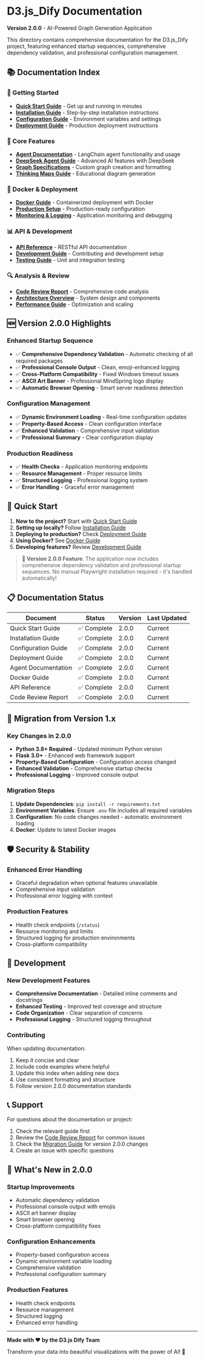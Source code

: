 # D3.js_Dify Documentation

**Version 2.0.0** - AI-Powered Graph Generation Application

This directory contains comprehensive documentation for the D3.js_Dify project, featuring enhanced startup sequences, comprehensive dependency validation, and professional configuration management.

## 📚 Documentation Index

### **🚀 Getting Started**
- **[Quick Start Guide](QUICK_START.md)** - Get up and running in minutes
- **[Installation Guide](INSTALLATION.md)** - Step-by-step installation instructions
- **[Configuration Guide](CONFIGURATION.md)** - Environment variables and settings
- **[Deployment Guide](DEPLOYMENT.md)** - Production deployment instructions

### **🔧 Core Features**
- **[Agent Documentation](AGENT.md)** - LangChain agent functionality and usage
- **[DeepSeek Agent Guide](DEEPSEEK_AGENT.md)** - Advanced AI features with DeepSeek
- **[Graph Specifications](GRAPH_SPECS.md)** - Custom graph creation and formatting
- **[Thinking Maps Guide](THINKING_MAPS_GUIDE.md)** - Educational diagram generation

### **🐳 Docker & Deployment**
- **[Docker Guide](DOCKER.md)** - Containerized deployment with Docker
- **[Production Setup](PRODUCTION.md)** - Production-ready configuration
- **[Monitoring & Logging](MONITORING.md)** - Application monitoring and debugging

### **📊 API & Development**
- **[API Reference](API_REFERENCE.md)** - RESTful API documentation
- **[Development Guide](DEVELOPMENT.md)** - Contributing and development setup
- **[Testing Guide](TESTING.md)** - Unit and integration testing

### **🔍 Analysis & Review**
- **[Code Review Report](CODE_REVIEW_REPORT.md)** - Comprehensive code analysis
- **[Architecture Overview](ARCHITECTURE.md)** - System design and components
- **[Performance Guide](PERFORMANCE.md)** - Optimization and scaling

## 🆕 Version 2.0.0 Highlights

### **Enhanced Startup Sequence**
- ✅ **Comprehensive Dependency Validation** - Automatic checking of all required packages
- ✅ **Professional Console Output** - Clean, emoji-enhanced logging
- ✅ **Cross-Platform Compatibility** - Fixed Windows timeout issues
- ✅ **ASCII Art Banner** - Professional MindSpring logo display
- ✅ **Automatic Browser Opening** - Smart server readiness detection

### **Configuration Management**
- ✅ **Dynamic Environment Loading** - Real-time configuration updates
- ✅ **Property-Based Access** - Clean configuration interface
- ✅ **Enhanced Validation** - Comprehensive input validation
- ✅ **Professional Summary** - Clear configuration display

### **Production Readiness**
- ✅ **Health Checks** - Application monitoring endpoints
- ✅ **Resource Management** - Proper resource limits
- ✅ **Structured Logging** - Professional logging system
- ✅ **Error Handling** - Graceful error management

## 🏁 Quick Start

1. **New to the project?** Start with [Quick Start Guide](QUICK_START.md)
2. **Setting up locally?** Follow [Installation Guide](INSTALLATION.md)
3. **Deploying to production?** Check [Deployment Guide](DEPLOYMENT.md)
4. **Using Docker?** See [Docker Guide](DOCKER.md)
5. **Developing features?** Review [Development Guide](DEVELOPMENT.md)

> **🚀 Version 2.0.0 Feature**: The application now includes comprehensive dependency validation and professional startup sequences. No manual Playwright installation required - it's handled automatically!

## 📋 Documentation Status

| Document | Status | Version | Last Updated |
|----------|--------|---------|--------------|
| Quick Start Guide | ✅ Complete | 2.0.0 | Current |
| Installation Guide | ✅ Complete | 2.0.0 | Current |
| Configuration Guide | ✅ Complete | 2.0.0 | Current |
| Deployment Guide | ✅ Complete | 2.0.0 | Current |
| Agent Documentation | ✅ Complete | 2.0.0 | Current |
| Docker Guide | ✅ Complete | 2.0.0 | Current |
| API Reference | ✅ Complete | 2.0.0 | Current |
| Code Review Report | ✅ Complete | 2.0.0 | Current |

## 🔄 Migration from Version 1.x

### **Key Changes in 2.0.0**
- **Python 3.8+ Required** - Updated minimum Python version
- **Flask 3.0+** - Enhanced web framework support
- **Property-Based Configuration** - Configuration access changed
- **Enhanced Validation** - Comprehensive startup checks
- **Professional Logging** - Improved console output

### **Migration Steps**
1. **Update Dependencies**: `pip install -r requirements.txt`
2. **Environment Variables**: Ensure `.env` file includes all required variables
3. **Configuration**: No code changes needed - automatic environment loading
4. **Docker**: Update to latest Docker images

## 🛡️ Security & Stability

### **Enhanced Error Handling**
- Graceful degradation when optional features unavailable
- Comprehensive input validation
- Professional error logging with context

### **Production Features**
- Health check endpoints (`/status`)
- Resource monitoring and limits
- Structured logging for production environments
- Cross-platform compatibility

## 🔧 Development

### **New Development Features**
- **Comprehensive Documentation** - Detailed inline comments and docstrings
- **Enhanced Testing** - Improved test coverage and structure
- **Code Organization** - Clear separation of concerns
- **Professional Logging** - Structured logging throughout

### **Contributing**
When updating documentation:
1. Keep it concise and clear
2. Include code examples where helpful
3. Update this index when adding new docs
4. Use consistent formatting and structure
5. Follow version 2.0.0 documentation standards

## 📞 Support

For questions about the documentation or project:
1. Check the relevant guide first
2. Review the [Code Review Report](CODE_REVIEW_REPORT.md) for common issues
3. Check the [Migration Guide](MIGRATION.md) for version 2.0.0 changes
4. Create an issue with specific questions

## 🎯 What's New in 2.0.0

### **Startup Improvements**
- Automatic dependency validation
- Professional console output with emojis
- ASCII art banner display
- Smart browser opening
- Cross-platform compatibility fixes

### **Configuration Enhancements**
- Property-based configuration access
- Dynamic environment variable loading
- Comprehensive validation
- Professional configuration summary

### **Production Features**
- Health check endpoints
- Resource management
- Structured logging
- Enhanced error handling

---

**Made with ❤️ by the D3.js Dify Team**

Transform your data into beautiful visualizations with the power of AI! 🚀 